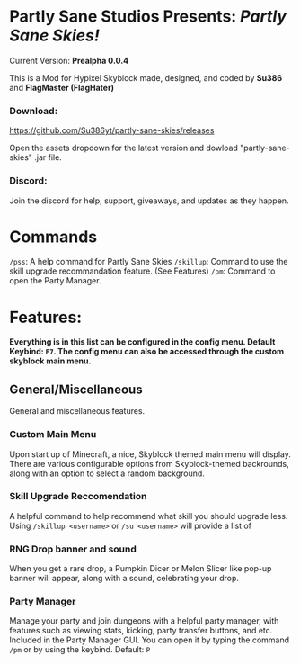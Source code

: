 # **Partly Sane Studios Presents:** *Partly Sane Skies!*
Current Version: **Prealpha 0.0.4**
<br>

This is a Mod for Hypixel Skyblock made, designed, and coded by **Su386** and **FlagMaster (FlagHater)**
<br>
### Download:
https://github.com/Su386yt/partly-sane-skies/releases

Open the assets dropdown for the latest version and dowload "partly-sane-skies" .jar file.

### Discord:

Join the discord for help, support, giveaways, and updates as they happen.
# Commands
``/pss``: A help command for Partly Sane Skies
``/skillup``: Command to use the skill upgrade recommandation feature. (See Features)
``/pm``: Command to open the Party Manager.

# Features:

**Everything is in this list can be configured in the config menu. Default Keybind: ``F7``. The config menu can also be accessed through the custom skyblock main menu.**

## General/Miscellaneous
General and miscellaneous features.
### Custom Main Menu
Upon start up of Minecraft, a nice, Skyblock themed main menu will display. There are various configurable options from Skyblock-themed backrounds, along with an option to select a random background.

### Skill Upgrade Reccomendation
A helpful command to help recommend what skill you should upgrade less. Using ``/skillup <username>`` or ``/su <username>`` will provide a list of 

### RNG Drop banner and sound
When you get a rare drop, a Pumpkin Dicer or Melon Slicer like pop-up banner will appear, along with a sound, celebrating your drop.

### Party Manager
Manage your party and join dungeons with a helpful party manager, with features such as viewing stats, kicking, party transfer buttons, and etc. Included in the Party Manager GUI. You can open it by typing the command ``/pm`` or by using the keybind. Default: ``P``
